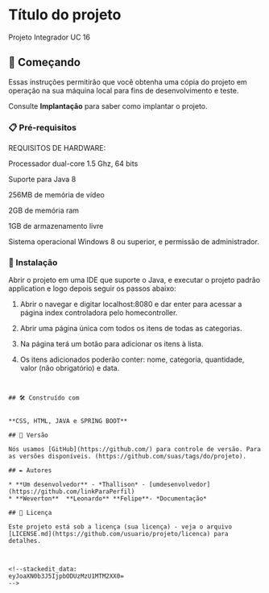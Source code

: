 # Título do projeto

Projeto Integrador UC 16

## 🚀 Começando

Essas instruções permitirão que você obtenha uma cópia do projeto em operação na sua máquina local para fins de desenvolvimento e teste.

Consulte **Implantação** para saber como implantar o projeto.

### 📋 Pré-requisitos

REQUISITOS DE HARDWARE:

Processador dual-core 1.5 Ghz, 64 bits

Suporte para Java 8

256MB de memória de vídeo

2GB de memória ram

1GB de armazenamento livre

Sistema operacional Windows 8 ou superior, e permissão de administrador.

### 🔧 Instalação


Abrir o projeto em uma IDE que suporte o Java, e executar o projeto padrão application e logo depois seguir os passos abaixo:

1.  Abrir o navegar e digitar localhost:8080 e dar enter para acessar a página index controladora pelo homecontroller.
    
2.  Abrir uma página única com todos os itens de todas as categorias.
    
3.  Na página terá um botão para adicionar os itens à lista.
    
1.  Os itens adicionados poderão conter: nome, categoria, quantidade, valor (não obrigatório) e data.
```


## 🛠️ Construído com


**CSS, HTML, JAVA e SPRING BOOT**

## 📌 Versão

Nós usamos [GitHub](https://github.com/) para controle de versão. Para as versões disponíveis. (https://github.com/suas/tags/do/projeto). 

## ✒️ Autores

* **Um desenvolvedor** - *Thallison* - [umdesenvolvedor](https://github.com/linkParaPerfil)
* **Weverton**  **Leonardo** **Felipe**- *Documentação* 

## 📄 Licença

Este projeto está sob a licença (sua licença) - veja o arquivo [LICENSE.md](https://github.com/usuario/projeto/licenca) para detalhes.



<!--stackedit_data:
eyJoaXN0b3J5IjpbODUzMzU1MTM2XX0=
-->